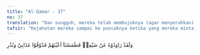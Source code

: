 ```yaml
---
title: "Al-Qamar - 37"
no: 37
translation: "Dan sungguh, mereka telah membujuknya (agar menyerahkan) tamunya (kepada mereka), lalu Kami butakan mata mereka, maka rasakanlah azab-Ku dan peringatan-Ku!"
tafsir: "Kejahatan mereka sampai ke puncaknya ketika yang mereka minta dari Nabi Lut agar menyerahkan kepada mereka, tamu-tamunya. Tamu-tamu itu adalah malaikat-malaikat yang menyamar sebagai pemuda-pemuda ganteng untuk menguji mereka. Mereka mengetahui tamu-tamu itu karena pengkhianatan istri Lut yang menyampaikan kepada mereka berita kedatangannya. Ketika Nabi Lut melihat mereka datang, ia menutup pintu untuk melindungi tamu-tamunya, dan menawarkan kepada mereka \"anakanak perempuannya.\" Namun mereka tidak tertarik pada anak-anak perempuannya itu dan berusaha mendobrak pintu. Akhirnya Nabi Lut membukakan pintu. Begitu mereka masuk, mata mereka menjadi buta tidak dapat melihat tamu-tamu tersebut karena ditampar oleh Jibril dengan sayapnya. Pada akhir ayat ini Allah menyatakan kepada mereka supaya mereka merasakan azab-Nya berupa kebutaan mata mereka, yang sebelumnya kepada mereka telah diberi ancaman."
---
```


وَلَقَدْ رَاوَدُوْهُ عَنْ ضَيْفِهٖ فَطَمَسْنَآ اَعْيُنَهُمْ فَذُوْقُوْا عَذَابِيْ وَنُذُرِ 
